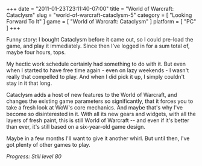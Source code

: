 +++
date = "2011-01-23T23:11:40-07:00"
title = "World of Warcraft: Cataclysm"
slug = "world-of-warcraft-cataclysm-5"
category = [ "Looking Forward To It" ]
game = [ "World of Warcraft: Cataclysm" ]
platform = [ "PC" ]
+++

Funny story: I bought Cataclysm before it came out, so I could pre-load the game, and play it immediately.  Since then I've logged in for a sum total of, maybe four hours, tops.

My hectic work schedule certainly had something to do with it.  But even when I started to have free time again - even on lazy weekends - I wasn't really that compelled to play.  And when I did pick it up, I simply couldn't stay in it that long.

Cataclysm adds a host of new features to the World of Warcraft, and changes the existing game parameters so significantly, that it forces you to take a fresh look at WoW's core mechanics.  And maybe that's why I've become so disinterested in it.  With all its new gears and widgets, with all the layers of fresh paint, this is still World of Warcraft -- and even if it's better than ever, it's still based on a six-year-old game design.

Maybe in a few months I'll want to give it another whirl.  But until then, I've got plenty of other games to play.

<i>Progress: Still level 80</i>